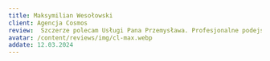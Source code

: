 ```yaml
---
title: Maksymilian Wesołowski
client: Agencja Cosmos
review:  Szczerze polecam Usługi Pana Przemysława. Profesjonalne podejście i kontakt sprawiły, że zostanę jako Klient na długo.
avatar: /content/reviews/img/cl-max.webp
addate: 12.03.2024
---
```

